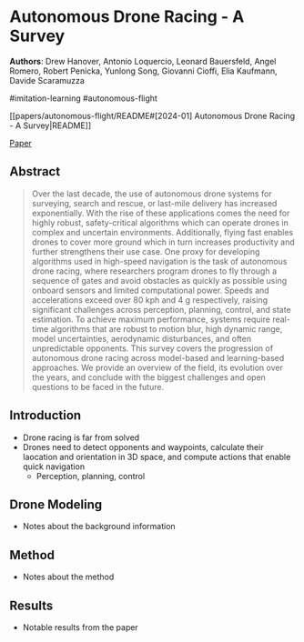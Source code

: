 # Autonomous Drone Racing - A Survey

**Authors**: Drew Hanover, Antonio Loquercio, Leonard Bauersfeld, Angel Romero, Robert Penicka, Yunlong Song, Giovanni Cioffi, Elia Kaufmann, Davide Scaramuzza

#imitation-learning
#autonomous-flight

[[papers/autonomous-flight/README#[2024-01] Autonomous Drone Racing - A Survey|README]]

[Paper](http://arxiv.org/abs/2301.01755)

## Abstract

> Over the last decade, the use of autonomous drone systems for surveying, search and rescue, or last-mile delivery has increased exponentially. With the rise of these applications comes the need for highly robust, safety-critical algorithms which can operate drones in complex and uncertain environments. Additionally, flying fast enables drones to cover more ground which in turn increases productivity and further strengthens their use case. One proxy for developing algorithms used in high-speed navigation is the task of autonomous drone racing, where researchers program drones to fly through a sequence of gates and avoid obstacles as quickly as possible using onboard sensors and limited computational power. Speeds and accelerations exceed over 80 kph and 4 g respectively, raising significant challenges across perception, planning, control, and state estimation. To achieve maximum performance, systems require real-time algorithms that are robust to motion blur, high dynamic range, model uncertainties, aerodynamic disturbances, and often unpredictable opponents. This survey covers the progression of autonomous drone racing across model-based and learning-based approaches. We provide an overview of the field, its evolution over the years, and conclude with the biggest challenges and open questions to be faced in the future.

## Introduction

- Drone racing is far from solved
- Drones need to detect opponents and waypoints, calculate their laocation and orientation in 3D space, and compute actions that enable quick navigation
    - Perception, planning, control

## Drone Modeling

- Notes about the background information

## Method

- Notes about the method

## Results

- Notable results from the paper
